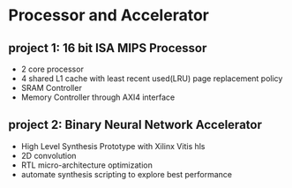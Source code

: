 # Processor and Accelerator
## project 1: 16 bit ISA MIPS Processor
- 2 core processor<br>
- 4 shared L1 cache with least recent used(LRU) page replacement policy<br>
- SRAM Controller<br>
- Memory Controller through AXI4 interface

## project 2: Binary Neural Network Accelerator
- High Level Synthesis Prototype with Xilinx Vitis hls<br>
- 2D convolution<br>
- RTL micro-architecture optimization<br>
- automate synthesis scripting to explore best performance<br>